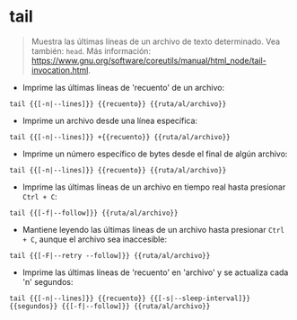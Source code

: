 # tail

> Muestra las últimas líneas de un archivo de texto determinado.
> Vea también: `head`.
> Más información: <https://www.gnu.org/software/coreutils/manual/html_node/tail-invocation.html>.

- Imprime las últimas líneas de 'recuento' de un archivo:

`tail {{[-n|--lines]}} {{recuento}} {{ruta/al/archivo}}`

- Imprime un archivo desde una línea específica:

`tail {{[-n|--lines]}} +{{recuento}} {{ruta/al/archivo}}`

- Imprime un número específico de bytes desde el final de algún archivo:

`tail {{[-n|--lines]}} {{recuento}} {{ruta/al/archivo}}`

- Imprime las últimas líneas de un archivo en tiempo real hasta presionar `Ctrl + C`:

`tail {{[-f|--follow]}} {{ruta/al/archivo}}`

- Mantiene leyendo las últimas líneas de un archivo hasta presionar `Ctrl + C`, aunque el archivo sea inaccesible:

`tail {{[-F|--retry --follow]}} {{ruta/al/archivo}}`

- Imprime las últimas líneas de 'recuento' en 'archivo' y se actualiza cada 'n' segundos:

`tail {{[-n|--lines]}} {{recuento}} {{[-s|--sleep-interval]}} {{segundos}} {{[-f|--follow]}} {{ruta/al/archivo}}`
